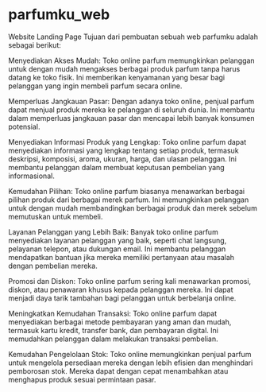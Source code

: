 # parfumku_web
Website Landing Page
Tujuan dari pembuatan sebuah web parfumku adalah sebagai berikut:

Menyediakan Akses Mudah: Toko online parfum memungkinkan pelanggan untuk dengan mudah mengakses berbagai produk parfum tanpa harus datang ke toko fisik. Ini memberikan kenyamanan yang besar bagi pelanggan yang ingin membeli parfum secara online.

Memperluas Jangkauan Pasar: Dengan adanya toko online, penjual parfum dapat menjual produk mereka ke pelanggan di seluruh dunia. Ini membantu dalam memperluas jangkauan pasar dan mencapai lebih banyak konsumen potensial.

Menyediakan Informasi Produk yang Lengkap: Toko online parfum dapat menyediakan informasi yang lengkap tentang setiap produk, termasuk deskripsi, komposisi, aroma, ukuran, harga, dan ulasan pelanggan. Ini membantu pelanggan dalam membuat keputusan pembelian yang informasional.

Kemudahan Pilihan: Toko online parfum biasanya menawarkan berbagai pilihan produk dari berbagai merek parfum. Ini memungkinkan pelanggan untuk dengan mudah membandingkan berbagai produk dan merek sebelum memutuskan untuk membeli.

Layanan Pelanggan yang Lebih Baik: Banyak toko online parfum menyediakan layanan pelanggan yang baik, seperti chat langsung, pelayanan telepon, atau dukungan email. Ini membantu pelanggan mendapatkan bantuan jika mereka memiliki pertanyaan atau masalah dengan pembelian mereka.

Promosi dan Diskon: Toko online parfum sering kali menawarkan promosi, diskon, atau penawaran khusus kepada pelanggan mereka. Ini dapat menjadi daya tarik tambahan bagi pelanggan untuk berbelanja online.

Meningkatkan Kemudahan Transaksi: Toko online parfum dapat menyediakan berbagai metode pembayaran yang aman dan mudah, termasuk kartu kredit, transfer bank, dan pembayaran digital. Ini memudahkan pelanggan dalam melakukan transaksi pembelian.

Kemudahan Pengelolaan Stok: Toko online memungkinkan penjual parfum untuk mengelola persediaan mereka dengan lebih efisien dan menghindari pemborosan stok. Mereka dapat dengan cepat menambahkan atau menghapus produk sesuai permintaan pasar.
